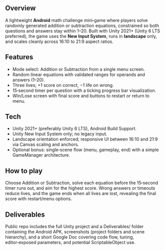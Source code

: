## Overview
A lightweight **Android** math challenge mini‑game where players solve randomly generated addition or subtraction equations, constrained so both questions and answers stay within 1–20.
Built with Unity 2021+ (Unity 6 LTS preferred), the game uses the **New Input System**, runs in **landscape** only, and scales cleanly across 16:10 to 21:9 aspect ratios.

## Features
- Mode select: Addition or Subtraction from a single menu screen.
- Random linear equations with validated ranges for operands and answers (1–20).
- Three lives; +1 score on correct, −1 life on wrong.
- 15‑second timer per question with a ticking progress bar visualization.
- Win/Lose screen with final score and buttons to restart or return to menu.

## Tech
- Unity 2021+ (preferably Unity 6 LTS), Android Build Support.
- Unity New Input System only; no legacy input.
- Landscape orientation enforced; responsive UI between 16:10 and 21:9 via Canvas scaling and anchors.
- Optional bonus: single‑scene flow (menu, gameplay, end) with a simple GameManager architecture.

## How to play
Choose Addition or Subtraction, solve each equation before the 15‑second timer runs out, and aim for the highest score.
Wrong answers or timeouts reduce lives, and the game ends when all lives are lost, revealing the final score with restart/menu options.

## Deliverables
Public repo includes the full Unity project and a Deliverables/ folder containing the Android APK, screenshots (project folders and scene hierarchy), and a short Google Doc covering code flow, tuning, editor‑exposed parameters, and potential ScriptableObject use.
